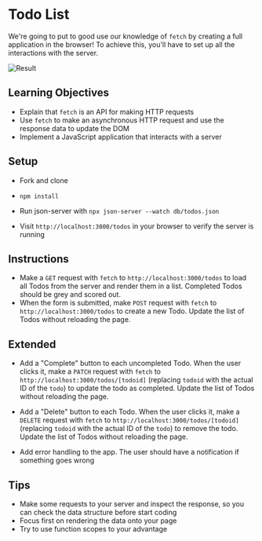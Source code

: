 # Todo List

We're going to put to good use our knowledge of `fetch` by creating a full application in the browser! To achieve this, you'll have to set up all the interactions with the server.

![Result](result.png)

## Learning Objectives

- Explain that `fetch` is an API for making HTTP requests
- Use `fetch` to make an asynchronous HTTP request and use the response data to update the DOM
- Implement a JavaScript application that interacts with a server

## Setup

- Fork and clone

- `npm install`
- Run json-server with `npx json-server --watch db/todos.json`
- Visit `http://localhost:3000/todos` in your browser to verify the server is running

## Instructions

- Make a `GET` request with `fetch` to `http://localhost:3000/todos` to load all Todos from the server and render them in a list. Completed Todos should be grey and scored out.
- When the form is submitted, make `POST` request with `fetch` to `http://localhost:3000/todos` to create a new Todo. Update the list of Todos without reloading the page.

## Extended

- Add a "Complete" button to each uncompleted Todo. When the user clicks it, make a `PATCH` request with `fetch` to `http://localhost:3000/todos/[todoid]` (replacing `todoid` with the actual ID of the `todo`) to update the todo as completed. Update the list of Todos without reloading the page.

- Add a "Delete" button to each Todo. When the user clicks it, make a `DELETE` request with `fetch` to `http://localhost:3000/todos/[todoid]` (replacing `todoid` with the actual ID of the `todo`) to remove the todo. Update the list of Todos without reloading the page.

- Add error handling to the app. The user should have a notification if something goes wrong

## Tips

- Make some requests to your server and inspect the response, so you can check the data structure before start coding
- Focus first on rendering the data onto your page
- Try to use function scopes to your advantage
